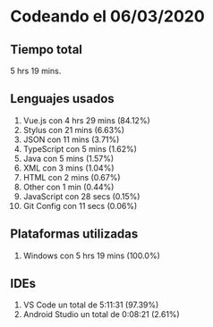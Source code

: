 # Codeando el 06/03/2020

## Tiempo total
5 hrs 19 mins.

## Lenguajes usados
1. Vue.js con 4 hrs 29 mins (84.12%)
1. Stylus con 21 mins (6.63%)
1. JSON con 11 mins (3.71%)
1. TypeScript con 5 mins (1.62%)
1. Java con 5 mins (1.57%)
1. XML con 3 mins (1.04%)
1. HTML con 2 mins (0.67%)
1. Other con 1 min (0.44%)
1. JavaScript con 28 secs (0.15%)
1. Git Config con 11 secs (0.06%)

## Plataformas utilizadas
1. Windows con 5 hrs 19 mins (100.0%)

## IDEs
1. VS Code un total de 5:11:31 (97.39%)
1. Android Studio un total de 0:08:21 (2.61%)
